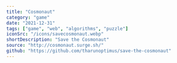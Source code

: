 ```yaml
---
title: "Cosmonaut"
category: "game"
date: "2021-12-31"
tags: ["game", "web", "algorithms", "puzzle"]
iconSrc: "/icons/savecosmonaut.webp"
shortDescription: "Save the Cosmonaut"
source: "http://cosmonaut.surge.sh/"
github: "https://github.com/tharunoptimus/save-the-cosmonaut"
---
```

